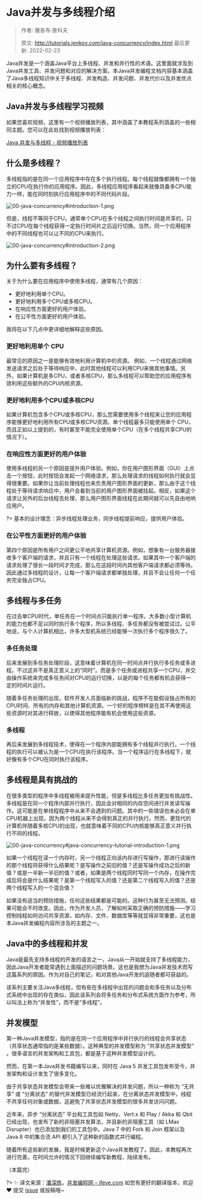 # Java并发与多线程介绍

> 作者: 雅各布·詹科夫
>
> 原文: http://tutorials.jenkov.com/java-concurrency/index.html  最后更新: 2022-02-23

Java并发是一个涵盖Java平台上多线程、并发和并行性的术语。这里面就涉及到Java并发工具、并发问题和对应的解决方案。本Java并发编程文档内容基本涵盖了Java多线程知识中关于多线程、并发构造、并发问题、并发代价以及并发优点相关的核心概念。

## Java并发与多线程学习视频

如果您喜欢视频，这里有一个视频播放列表，其中涵盖了本教程系列涵盖的一些相同主题。您可以在此处找到视频播放列表：

[Java 并发与多线程 - 视频播放列表](https://www.youtube.com/playlist?list=PLL8woMHwr36EDxjUoCzboZjedsnhLP1j4)

## 什么是多线程？

多线程指的是在同一个应用程序中存在多个执行线程。每个线程就像都拥有一个独立的CPU在执行你的应用程序。因此，多线程应用程序看起来就像具备多CPU能力一样，能在同时刻执行应用程序中的不同代码片段。

![00-java-concurrency#introduction-1.png](http://tutorials.jenkov.com/images/java-concurrency/introduction-1.png)


但是，线程不等同于CPU，通常单个CPU在多个线程之间执行时间是共享的，只不过CPU在每个线程获得一定执行时间片之后运行切换。当然，同一个应用程序中的不同线程也可以让不同的CPU来执行。

![00-java-concurrency#introduction-2.png](http://tutorials.jenkov.com/images/java-concurrency/introduction-2.png)


## 为什么要有多线程？

关于为什么要在应用程序中使用多线程，通常有几个原因：

- 更好地利用单个CPU。
- 更好地利用多个CPU或多核CPU。
- 在响应性方面更好的用户体验。
- 在公平性方面更好的用户体验。

我将在以下几点中更详细地解释这些原因。

### 更好地利用单个 CPU

最常见的原因之一是能够有效地利用计算机中的资源。 例如，一个线程通过网络发送请求之后处于等待响应中，此时其他线程可以利用CPU来做其他事情。另外，如果计算机是多CPU，或者多核CPU，那么多线程可以帮助您的应用程序有效利用这些额外的CPU内核资源。

### 更好地利用多个CPU或多核CPU

如果计算机包含多个CPU或多核CPU，那么您需要使用多个线程来让您的应用程序能够更好地利用所有CPU或多核CPU资源。单个线程最多只能使用单个 CPU，而且正如以上提到的，有时甚至不能完全使用单个CPU（在多个线程共享CPU的情况下）。

### 在响应性方面更好的用户体验

使用多线程的另一个原因是提升用户体验。例如，你在用户图形界面（GUI）上点击一个按钮，此时按钮会发起一个网络请求，那么处理请求的线程如何执行就会显得很重要。如果你让当前处理线程也来负责用户图形界面的更新，那么由于这个线程处于等待请求响应中，用户会看到当前的用户图形界面被挂起。相反，如果这个请求让另外的后台线程去处理，那么用户图形界面线程在此期间就可以先自由地响应用户。

?> 基本的设计理念：异步线程处理业务，同步线程提前响应，提供用户体验。

### 在公平性方面更好的用户体验

第四个原因是所有用户之间更公平地共享计算机资源。例如，想象有一台服务器接收多个客户端的请求，并且只有一个线程在处理这些请求。如果其中一个客户端的请求处理了很长一段时间才完成，那么在这段时间内其他客户端请求都必须等待。因此通过多线程的设计，让每一个客户端请求都单独处理，并且不会让任何一个任务完全独占CPU。

## 多线程与多任务

在过去单CPU时代，单任务在一个时间点只能执行单一程序。大多数小型计算机的能力也都不足以同时执行多个程序，所以多线程、多任务都没有被尝试过。公平地说，与个人计算机相比，许多大型机系统已经能够一次执行多个程序很久了。

### 多任务处理

后来发展到多任务处理阶段，这意味着计算机在同一时间点并行执行多任务或多进程。不过这并不是真正意义上的“同时”。而是多个任务或进程共享一个CPU，并交由操作系统来完成多任务间对CPU的运行切换，以是的每个任务都有机会获得一定的时间片运行。

随着多任务处理的出现，软件开发人员面临新的挑战，程序不在能假设独占所有的CPU时间、所有的内存和其他计算机资源。一个好的程序榜样是在其不再使用这些资源时对其进行释放，以使得其他程序能有机会使用这些资源。

### 多线程

再后来发展到多线程技术，使得在一个程序内部能拥有多个线程并行执行。一个线程的执行可以被认为是一个CPU在执行该程序。当一个程序运行在多线程下，就好像有多个CPU在同时执行该程序。


## 多线程是具有挑战的

在很多类型的程序中多线程被用来提升性能，但是多线程比多任务更加有挑战性。多线程是在同一个程序内部并行执行，因此会对相同的内存空间进行并发读写操作。这可能是在单线程程序中从来不会遇到的问题。其中的一些错误也未必会在单CPU机器上出现，因为两个线程从来不会得到真正的并行执行。然而，更现代的计算机伴随着多核CPU的出现，也就意味着不同的CPU内核能够真正意义并行执行不同的线程。

![00-java-concurrency#java-concurrency-tutorial-introduction-1.png](http://tutorials.jenkov.com/images/java-concurrency/java-concurrency-tutorial-introduction-1.png)


如果一个线程在读一个内存时，另一个线程正向该内存进行写操作，那进行读操作的那个线程将获得什么结果呢？是写操作之前旧的值？还是写操作成功之后的新值？或是一半新一半旧的值？或者，如果是两个线程同时写同一个内存，在操作完成后将会是什么结果呢？是第一个线程写入的值？还是第二个线程写入的值？还是两个线程写入的一个混合值？

如果没有适当的预防措施，任何这些结果都是可能的。这种行为甚至无法预测。结果可能会不时改变。因此，作为开发人员，了解如何采取正确的预防措施——学习控制线程如何访问共享资源，如内存、文件、数据库等等就显得非常重要，这也是本Java并发编程内容所涉及的主题之一。

## Java中的多线程和并发

Java是最先支持多线程的开发的语言之一，Java从一开始就支持了多线程能力，因此Java开发者能常遇到上面描述的问题场景。这也是我想为Java并发技术而写这篇系列的原因。作为对自己的笔记，和对其他Java开发的追随者都可获益的。

该系列主要关注Java多线程，但有些在多线程中出现的问题会和多任务以及分布式系统中出现的存在类似，因此该系列会将多任务和分布式系统方面作为参考，所以叫法上称为“并发性”，而不是“多线程”。

## 并发模型

第一种Java并发模型，指的是在同一个应用程序中并行执行的线程会共享状态（共享状态通常指的是某些数据）。这种典型的并发模型称为 “共享状态并发模型” 。很多语言的并发架构和工具包，都是基于这种并发模型设计的。

然而，在第一本Java并发书籍编写以来，同时在 Java 5 并发工具包发布至今，并发架构和设计发生了很多变化。

由于共享状态并发模型会带来一些难以优雅解决的并发问题，所以一种称为 “无共享” 或 “分离状态” 的替代并发模型已经流行起来，在分离状态并发模型中，线程不共享任何对象或数据，这避免了共享状态并发模型的很多并发访问问题。

近年来，异步 “分离状态” 平台和工具包如 Netty、Vert.x 和 Play / Akka 和 Qbit 已经出现，也发布了新的非阻塞并发算法，并且新的非阻塞工具（如 LMax Disrupter）也已添加到我们的工具包中。Java 7 中的 Fork 和 Join 框架以及 Java 8 中的集合流 API 都引入了这种新的函数式并行编程。

随着所有这些新的发展，我是时候更新这个Java并发教程了。因此，本教程再次进行完善。在时间允许的情况下回继续编写新教程、陆续发布。

（本篇完）

?> ✨ 译文来源：[潘深练](http://www.panshenlian.com)，[并发编程网 – ifeve.com](http://ifeve.com/java-concurrency-thread/) 如您有更好的翻译版本，欢迎 ❤️ 提交 [issue](https://github.com/senlypan/concurrent-programming-docs/issues) 或投稿哦~